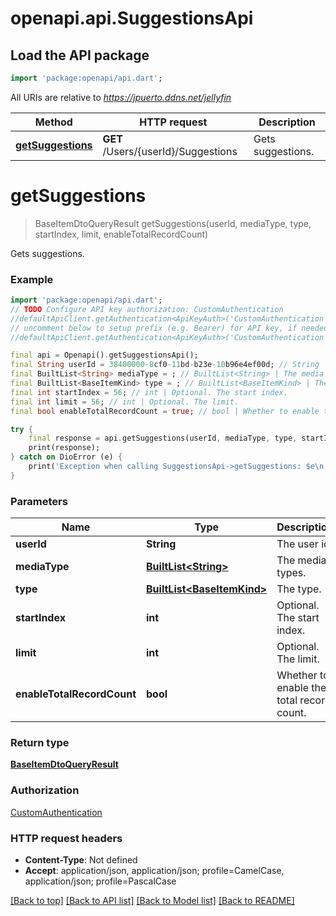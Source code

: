 # openapi.api.SuggestionsApi

## Load the API package
```dart
import 'package:openapi/api.dart';
```

All URIs are relative to *https://jpuerto.ddns.net/jellyfin*

Method | HTTP request | Description
------------- | ------------- | -------------
[**getSuggestions**](SuggestionsApi.md#getsuggestions) | **GET** /Users/{userId}/Suggestions | Gets suggestions.


# **getSuggestions**
> BaseItemDtoQueryResult getSuggestions(userId, mediaType, type, startIndex, limit, enableTotalRecordCount)

Gets suggestions.

### Example
```dart
import 'package:openapi/api.dart';
// TODO Configure API key authorization: CustomAuthentication
//defaultApiClient.getAuthentication<ApiKeyAuth>('CustomAuthentication').apiKey = 'YOUR_API_KEY';
// uncomment below to setup prefix (e.g. Bearer) for API key, if needed
//defaultApiClient.getAuthentication<ApiKeyAuth>('CustomAuthentication').apiKeyPrefix = 'Bearer';

final api = Openapi().getSuggestionsApi();
final String userId = 38400000-8cf0-11bd-b23e-10b96e4ef00d; // String | The user id.
final BuiltList<String> mediaType = ; // BuiltList<String> | The media types.
final BuiltList<BaseItemKind> type = ; // BuiltList<BaseItemKind> | The type.
final int startIndex = 56; // int | Optional. The start index.
final int limit = 56; // int | Optional. The limit.
final bool enableTotalRecordCount = true; // bool | Whether to enable the total record count.

try {
    final response = api.getSuggestions(userId, mediaType, type, startIndex, limit, enableTotalRecordCount);
    print(response);
} catch on DioError (e) {
    print('Exception when calling SuggestionsApi->getSuggestions: $e\n');
}
```

### Parameters

Name | Type | Description  | Notes
------------- | ------------- | ------------- | -------------
 **userId** | **String**| The user id. | 
 **mediaType** | [**BuiltList&lt;String&gt;**](String.md)| The media types. | [optional] 
 **type** | [**BuiltList&lt;BaseItemKind&gt;**](BaseItemKind.md)| The type. | [optional] 
 **startIndex** | **int**| Optional. The start index. | [optional] 
 **limit** | **int**| Optional. The limit. | [optional] 
 **enableTotalRecordCount** | **bool**| Whether to enable the total record count. | [optional] [default to false]

### Return type

[**BaseItemDtoQueryResult**](BaseItemDtoQueryResult.md)

### Authorization

[CustomAuthentication](../README.md#CustomAuthentication)

### HTTP request headers

 - **Content-Type**: Not defined
 - **Accept**: application/json, application/json; profile=CamelCase, application/json; profile=PascalCase

[[Back to top]](#) [[Back to API list]](../README.md#documentation-for-api-endpoints) [[Back to Model list]](../README.md#documentation-for-models) [[Back to README]](../README.md)

